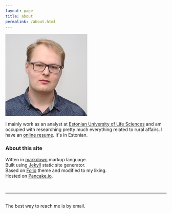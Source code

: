 ```yaml
---
layout: page
title: about
permalink: /about.html
---
```


<img class="col one right" src="/img/profile.jpg">

I mainly work as an analyst at [Estonian University of Life Sciences](http://ms.emu.ee/et/uldinfo/struktuur2/maamajanduse-uuringud-ja-analuus/) and am occupied with researching pretty much everything related to rural affairs. I have an [online resume](http://jyri.lillemets.ee). It's in Estonian.

### About this site

Witten in [markdown](https://en.wikipedia.org/wiki/Markdown) markup language.  
Built using [Jekyll](http://jekyllrb.com/) static site generator.  
Based on [Folio](https://github.com/bogoli/-folio) theme and modified to my liking.  
Hosted on [Pancake.io](https://www.pancake.io/).

<br/>
<hr/>
<br/>
<span class="contacticon center">
	<a href="mailto:jyri.lillemets@emu.ee"><i class="fa fa-envelope-square"></i></a>
	<a href="https://github.com/lillemets" target="_blank"><i class="fa fa-github-square"></i></a>
	<a href="https://reddit.com/u/lillemets" target="_blank"><i class="fa fa-reddit-square"></i></a>
	<a href="https://facebook.com/lillemets" target="_blank"><i class="fa fa-facebook-square"></i></a>
	<a href="https://flickr.com/lillemets" target="_blank"><i class="fa fa-flickr"></i></a>
</span>

<div class="col three caption">
    The best way to reach me is by email.
</div>

